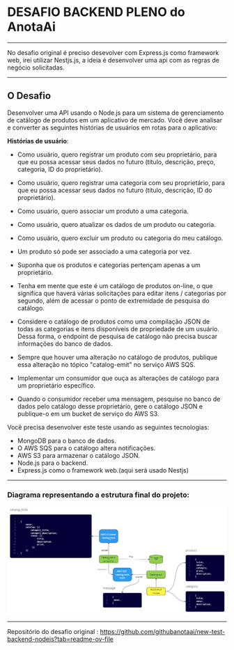 # DESAFIO BACKEND PLENO do AnotaAi

---

No desafio original é preciso desevolver com Express.js como framework web, irei utilizar Nestjs.js, a ideia é desenvolver uma api com as regras de negócio solicitadas.   

---

## O Desafio

Desenvolver uma API usando o Node.js para um sistema de gerenciamento de catálogo de produtos em um aplicativo de mercado. Você deve analisar e converter as seguintes histórias de usuários em rotas para o aplicativo:

**Histórias de usuário**:

- Como usuário, quero registrar um produto com seu proprietário, para que eu possa acessar seus dados no futuro (título, descrição, preço, categoria, ID do proprietário).

- Como usuário, quero registrar uma categoria com seu proprietário, para que eu possa acessar seus dados no futuro (título, descrição, ID do proprietário).

- Como usuário, quero associar um produto a uma categoria.

- Como usuário, quero atualizar os dados de um produto ou categoria.

- Como usuário, quero excluir um produto ou categoria do meu catálogo.

- Um produto só pode ser associado a uma categoria por vez.

- Suponha que os produtos e categorias pertençam apenas a um proprietário.

- Tenha em mente que este é um catálogo de produtos on-line, o que significa que haverá várias solicitações para editar itens / categorias por segundo, além de acessar o ponto de extremidade de pesquisa do catálogo.

- Considere o catálogo de produtos como uma compilação JSON de todas as categorias e itens disponíveis de propriedade de um usuário. Dessa forma, o endpoint de pesquisa de catálogo não precisa buscar informações do banco de dados.

- Sempre que houver uma alteração no catálogo de produtos, publique essa alteração no tópico "catalog-emit" no serviço AWS SQS.

- Implementar um consumidor que ouça as alterações de catálogo para um proprietário específico.

- Quando o consumidor receber uma mensagem, pesquise no banco de dados pelo catálogo desse proprietário, gere o catálogo JSON e publique-o em um bucket de serviço do AWS S3.

Você precisa desenvolver este teste usando as seguintes tecnologias:

- MongoDB para o banco de dados.
- O AWS SQS para o catálogo altera notificações.
- AWS S3 para armazenar o catálogo JSON.
- Node.js para o backend.
- Express.js como o framework web.(aqui será usado Nestjs)

---
### Diagrama representando a estrutura final do projeto:

![Diagram representing the final structure of the project:](diagram.png)

---
Repositório do desafio original : https://github.com/githubanotaai/new-test-backend-nodejs?tab=readme-ov-file

